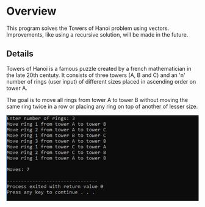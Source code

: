 # Overview
This program solves the Towers of Hanoi problem using vectors. Improvements, like using a recursive solution, will be made in the future. 

## Details
Towers of Hanoi is a famous puzzle created by a french mathematician in the late 20th centuty. It consists of three towers (A, B and C) and an 'n' number of rings (user input) of different sizes placed in ascending order on tower A.

The goal is to move all rings from tower A to tower B without moving the same ring twice in a row or placing any ring on top of another of lesser size.

![](https://github.com/walmonte/Towers-of-Hanoi/blob/master/capture.PNG)

